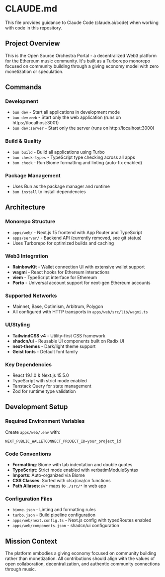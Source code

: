 # CLAUDE.md

This file provides guidance to Claude Code (claude.ai/code) when working with code in this repository.

## Project Overview

This is the Open Source Orchestra Portal - a decentralized Web3 platform for the Ethereum music community. It's built as a Turborepo monorepo focused on community building through a giving economy model with zero monetization or speculation.

## Commands

### Development
- `bun dev` - Start all applications in development mode
- `bun dev:web` - Start only the web application (runs on https://localhost:3001)
- `bun dev:server` - Start only the server (runs on http://localhost:3000)

### Build & Quality
- `bun build` - Build all applications using Turbo
- `bun check-types` - TypeScript type checking across all apps
- `bun check` - Run Biome formatting and linting (auto-fix enabled)

### Package Management
- Uses Bun as the package manager and runtime
- `bun install` to install dependencies

## Architecture

### Monorepo Structure
- `apps/web/` - Next.js 15 frontend with App Router and TypeScript
- `apps/server/` - Backend API (currently removed, see git status)
- Uses Turborepo for optimized builds and caching

### Web3 Integration
- **RainbowKit** - Wallet connection UI with extensive wallet support
- **wagmi** - React hooks for Ethereum interactions 
- **viem** - TypeScript interface for Ethereum
- **Porto** - Universal account support for next-gen Ethereum accounts

### Supported Networks
- Mainnet, Base, Optimism, Arbitrum, Polygon
- All configured with HTTP transports in `apps/web/src/lib/wagmi.ts`

### UI/Styling
- **TailwindCSS v4** - Utility-first CSS framework
- **shadcn/ui** - Reusable UI components built on Radix UI
- **next-themes** - Dark/light theme support
- **Geist fonts** - Default font family

### Key Dependencies
- React 19.1.0 & Next.js 15.5.0
- TypeScript with strict mode enabled
- Tanstack Query for state management
- Zod for runtime type validation

## Development Setup

### Required Environment Variables
Create `apps/web/.env` with:
```
NEXT_PUBLIC_WALLETCONNECT_PROJECT_ID=your_project_id
```

### Code Conventions
- **Formatting**: Biome with tab indentation and double quotes
- **TypeScript**: Strict mode enabled with verbatimModuleSyntax
- **Imports**: Auto-organized via Biome
- **CSS Classes**: Sorted with clsx/cva/cn functions
- **Path Aliases**: `@/*` maps to `./src/*` in web app

### Configuration Files
- `biome.json` - Linting and formatting rules
- `turbo.json` - Build pipeline configuration
- `apps/web/next.config.ts` - Next.js config with typedRoutes enabled
- `apps/web/components.json` - shadcn/ui configuration

## Mission Context

The platform embodies a giving economy focused on community building rather than monetization. All contributions should align with the values of open collaboration, decentralization, and authentic community connections through music.